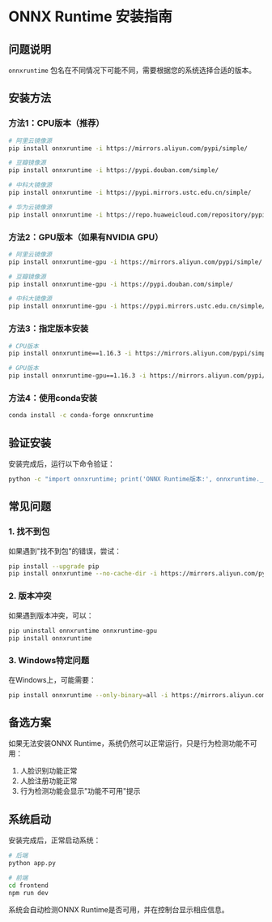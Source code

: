 # ONNX Runtime 安装指南

## 问题说明

`onnxruntime` 包名在不同情况下可能不同，需要根据您的系统选择合适的版本。

## 安装方法

### 方法1：CPU版本（推荐）

```bash
# 阿里云镜像源
pip install onnxruntime -i https://mirrors.aliyun.com/pypi/simple/

# 豆瓣镜像源
pip install onnxruntime -i https://pypi.douban.com/simple/

# 中科大镜像源
pip install onnxruntime -i https://pypi.mirrors.ustc.edu.cn/simple/

# 华为云镜像源
pip install onnxruntime -i https://repo.huaweicloud.com/repository/pypi/simple/
```

### 方法2：GPU版本（如果有NVIDIA GPU）

```bash
# 阿里云镜像源
pip install onnxruntime-gpu -i https://mirrors.aliyun.com/pypi/simple/

# 豆瓣镜像源
pip install onnxruntime-gpu -i https://pypi.douban.com/simple/

# 中科大镜像源
pip install onnxruntime-gpu -i https://pypi.mirrors.ustc.edu.cn/simple/
```

### 方法3：指定版本安装

```bash
# CPU版本
pip install onnxruntime==1.16.3 -i https://mirrors.aliyun.com/pypi/simple/

# GPU版本
pip install onnxruntime-gpu==1.16.3 -i https://mirrors.aliyun.com/pypi/simple/
```

### 方法4：使用conda安装

```bash
conda install -c conda-forge onnxruntime
```

## 验证安装

安装完成后，运行以下命令验证：

```bash
python -c "import onnxruntime; print('ONNX Runtime版本:', onnxruntime.__version__)"
```

## 常见问题

### 1. 找不到包
如果遇到"找不到包"的错误，尝试：
```bash
pip install --upgrade pip
pip install onnxruntime --no-cache-dir -i https://mirrors.aliyun.com/pypi/simple/
```

### 2. 版本冲突
如果遇到版本冲突，可以：
```bash
pip uninstall onnxruntime onnxruntime-gpu
pip install onnxruntime
```

### 3. Windows特定问题
在Windows上，可能需要：
```bash
pip install onnxruntime --only-binary=all -i https://mirrors.aliyun.com/pypi/simple/
```

## 备选方案

如果无法安装ONNX Runtime，系统仍然可以正常运行，只是行为检测功能不可用：

1. 人脸识别功能正常
2. 人脸注册功能正常
3. 行为检测功能会显示"功能不可用"提示

## 系统启动

安装完成后，正常启动系统：

```bash
# 后端
python app.py

# 前端
cd frontend
npm run dev
```

系统会自动检测ONNX Runtime是否可用，并在控制台显示相应信息。 